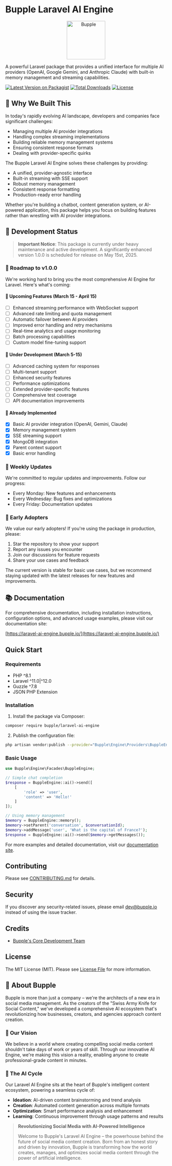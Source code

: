 # Bupple Laravel AI Engine

<p align="center">
    <img src="https://framerusercontent.com/images/CnM2ZH7e8kIXeOBCOJ7CnBzI4A.png" alt="Bupple" width="120"/>
</p>

A powerful Laravel package that provides a unified interface for multiple AI providers (OpenAI, Google Gemini, and Anthropic Claude) with built-in memory management and streaming capabilities.

[![Latest Version on Packagist](https://img.shields.io/packagist/v/bupple/laravel-ai-engine.svg?style=flat-square)](https://packagist.org/packages/bupple/laravel-ai-engine)
[![Total Downloads](https://img.shields.io/packagist/dt/bupple/laravel-ai-engine.svg?style=flat-square)](https://packagist.org/packages/bupple/laravel-ai-engine)
[![License](https://img.shields.io/packagist/l/bupple/laravel-ai-engine.svg?style=flat-square)](https://packagist.org/packages/bupple/laravel-ai-engine)

## 🎯 Why We Built This

In today's rapidly evolving AI landscape, developers and companies face significant challenges:
- Managing multiple AI provider integrations
- Handling complex streaming implementations
- Building reliable memory management systems
- Ensuring consistent response formats
- Dealing with provider-specific quirks

The Bupple Laravel AI Engine solves these challenges by providing:
- A unified, provider-agnostic interface
- Built-in streaming with SSE support
- Robust memory management
- Consistent response formatting
- Production-ready error handling

Whether you're building a chatbot, content generation system, or AI-powered application, this package helps you focus on building features rather than wrestling with AI provider integrations.

## 🚧 Development Status

> **Important Notice**: This package is currently under heavy maintenance and active development. A significantly enhanced version 1.0.0 is scheduled for release on May 15st, 2025.

### 📅 Roadmap to v1.0.0

We're working hard to bring you the most comprehensive AI Engine for Laravel. Here's what's coming:

#### 🎯 Upcoming Features (March 15 - April 15)
- [ ] Enhanced streaming performance with WebSocket support
- [ ] Advanced rate limiting and quota management
- [ ] Automatic failover between AI providers
- [ ] Improved error handling and retry mechanisms
- [ ] Real-time analytics and usage monitoring
- [ ] Batch processing capabilities
- [ ] Custom model fine-tuning support

#### 🔨 Under Development (March 5-15)
- [ ] Advanced caching system for responses
- [ ] Multi-tenant support
- [ ] Enhanced security features
- [ ] Performance optimizations
- [ ] Extended provider-specific features
- [ ] Comprehensive test coverage
- [ ] API documentation improvements

#### 🌟 Already Implemented
- [x] Basic AI provider integration (OpenAI, Gemini, Claude)
- [x] Memory management system
- [x] SSE streaming support
- [x] MongoDB integration
- [x] Parent context support
- [x] Basic error handling

### 🔄 Weekly Updates
We're committed to regular updates and improvements. Follow our progress:
- Every Monday: New features and enhancements
- Every Wednesday: Bug fixes and optimizations
- Every Friday: Documentation updates

### 🤝 Early Adopters
We value our early adopters! If you're using the package in production, please:
1. Star the repository to show your support
2. Report any issues you encounter
3. Join our discussions for feature requests
4. Share your use cases and feedback

The current version is stable for basic use cases, but we recommend staying updated with the latest releases for new features and improvements.

## 📚 Documentation

For comprehensive documentation, including installation instructions, configuration options, and advanced usage examples, please visit our documentation site:

[https://laravel-ai-engine.bupple.io/](https://laravel-ai-engine.bupple.io/)

## Quick Start

### Requirements

- PHP ^8.1
- Laravel ^11.0|^12.0
- Guzzle ^7.8
- JSON PHP Extension

### Installation

1. Install the package via Composer:

```bash
composer require bupple/laravel-ai-engine
```

2. Publish the configuration file:

```bash
php artisan vendor:publish --provider="Bupple\Engine\Providers\BuppleEngineServiceProvider"
```

### Basic Usage

```php
use Bupple\Engine\Facades\BuppleEngine;

// Simple chat completion
$response = BuppleEngine::ai()->send([
    [
        'role' => 'user',
        'content' => 'Hello!'
    ]
]);

// Using memory management
$memory = BuppleEngine::memory();
$memory->setParent('conversation', $conversationId);
$memory->addMessage('user', 'What is the capital of France?');
$response = BuppleEngine::ai()->send($memory->getMessages());
```

For more examples and detailed documentation, visit our [documentation site](https://laravel-ai-engine.bupple.io/).

## Contributing

Please see [CONTRIBUTING.md](CONTRIBUTING.md) for details.

## Security

If you discover any security-related issues, please email dev@bupple.io instead of using the issue tracker.

## Credits

- [Bupple's Core Development Team](https://bupple.io/about-us)

## License

The MIT License (MIT). Please see [License File](LICENSE.md) for more information.

## 🌟 About Bupple

Bupple is more than just a company – we're the architects of a new era in social media management. As the creators of the "Swiss Army Knife for Social Content," we've developed a comprehensive AI ecosystem that's revolutionizing how businesses, creators, and agencies approach content creation.

### 🚀 Our Vision
We believe in a world where creating compelling social media content shouldn't take days of work or years of skill. Through our innovative AI Engine, we're making this vision a reality, enabling anyone to create professional-grade content in minutes.

### 🔄 The AI Cycle
Our Laravel AI Engine sits at the heart of Bupple's intelligent content ecosystem, powering a seamless cycle of:
- **Ideation**: AI-driven content brainstorming and trend analysis
- **Creation**: Automated content generation across multiple formats
- **Optimization**: Smart performance analysis and enhancement
- **Learning**: Continuous improvement through usage patterns and results

> **Revolutionizing Social Media with AI-Powered Intelligence**
>
> Welcome to Bupple's Laravel AI Engine – the powerhouse behind the future of social media content creation. Born from an honest story and driven by innovation, Bupple is transforming how the world creates, manages, and optimizes social media content through the power of artificial intelligence.